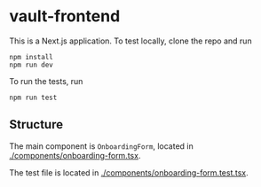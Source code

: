 # vault-frontend

This is a Next.js application. To test locally, clone the repo and
run

```
npm install
npm run dev
```

To run the tests, run

```
npm run test
```

## Structure

The main component is `OnboardingForm`, located in [./components/onboarding-form.tsx](./components/onboarding-form.tsx).

The test file is located in [./components/onboarding-form.test.tsx](./components/onboarding-form.test.tsx).

